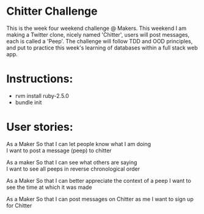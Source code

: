 Chitter Challenge
=================

This is the week four weekend challenge @ Makers. This weekend I am making a Twitter clone, nicely named 'Chitter', users will post messages, each is called a 'Peep'. The challenge will follow TDD and OOD principles, and put to practice this week's learning of databases within a full stack web app.

Instructions:
=================
- rvm install ruby-2.5.0
- bundle init 


User stories:
=================

As a Maker
So that I can let people know what I am doing  
I want to post a message (peep) to chitter

As a maker
So that I can see what others are saying  
I want to see all peeps in reverse chronological order

As a Maker
So that I can better appreciate the context of a peep
I want to see the time at which it was made

As a Maker
So that I can post messages on Chitter as me
I want to sign up for Chitter
